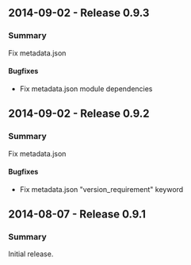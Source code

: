 ## 2014-09-02 - Release 0.9.3

### Summary

Fix metadata.json

#### Bugfixes

- Fix metadata.json module dependencies

## 2014-09-02 - Release 0.9.2

### Summary

Fix metadata.json

#### Bugfixes

- Fix metadata.json "version_requirement" keyword

## 2014-08-07 - Release 0.9.1

### Summary

Initial release.
